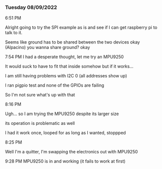 ### Tuesday 08/09/2022

6:51 PM

Alright going to try the SPI example as is and see if I can get raspberry pi to talk to it.

Seems like ground has to be shared between the two devices okay (Alpacino) you wanna share ground? okay

7:54 PM
I had a desperate thought, let me try an MPU9250

It would suck to have to fit that inside somehow but if it works...

I am still having problems with I2C 0 (all addresses show up)

I ran pigpio test and none of the GPIOs are failing

So I'm not sure what's up with that

8:16 PM

Ugh... so I am trying the MPU9250 despite its larger size

its operation is problematic as well

I had it work once, looped for as long as I wanted, stoppped

8:25 PM

Well I'm a quitter, I'm swapping the electronics out with MPU9250

9:28 PM
MPU9250 is in and working (it fails to work at first)